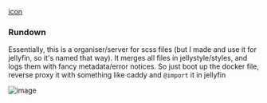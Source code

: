 [icon](https://github-readme-stats.vercel.app/api/pin/?username=astingraye&repo=jellystyle&theme=catppuccin)

### Rundown
Essentially, this is a organiser/server for scss files (but I made and use it for jellyfin, so it's named that way).
It merges all files in jellystyle/styles, and logs them with fancy metadata/error notices.
So just boot up the docker file, reverse proxy it with something like caddy and `@import` it in jellyfin

![image](https://github.com/user-attachments/assets/75fb4b29-ddc9-4359-83eb-1498d3b1b0f1)
